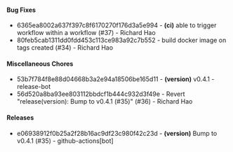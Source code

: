 #### Bug Fixes
- 6365ea8002a637f397c8f6170270f176d3a5e994 - **(ci)** able to trigger workflow within a workflow (#37) - Richard Hao
- 80feb5cab1311dd0fdd453c113ce983a92c7b552 - build docker image on tags created (#34) - Richard Hao

#### Miscellaneous Chores
- 53b7f784f8e88d04668b3a2e94a18506be165d11 - **(version)** v0.4.1 - release-bot
- 56d520a8ba93ee803112bbdcf1b444c932d3f49e - Revert "release(version): Bump to v0.4.1 (#35)" (#36) - Richard Hao

#### Releases
- e06938912f0b25a2f28b16ac9df23c980f42c23d - **(version)** Bump to v0.4.1 (#35) - github-actions[bot]


